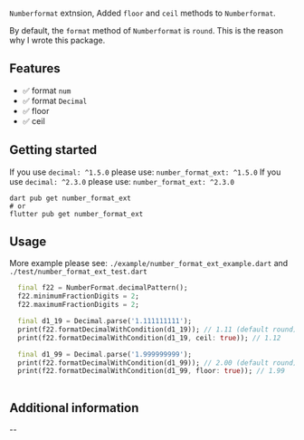 

`Numberformat` extnsion, Added `floor` and `ceil` methods to `Numberformat`.

By default, the `format` method of `Numberformat` is `round`. This is the reason why I wrote this package.

## Features
- ✅ format `num`
- ✅ format `Decimal`
- ✅ floor
- ✅ ceil
    
## Getting started
If you use `decimal: ^1.5.0` please use: `number_format_ext: ^1.5.0`
If you use `decimal: ^2.3.0` please use: `number_format_ext: ^2.3.0`

```
dart pub get number_format_ext
# or
flutter pub get number_format_ext
```

## Usage
More example please see:
`./example/number_format_ext_example.dart` and `./test/number_format_ext_test.dart`

```dart
  final f22 = NumberFormat.decimalPattern();
  f22.minimumFractionDigits = 2;
  f22.maximumFractionDigits = 2;

  final d1_19 = Decimal.parse('1.111111111');
  print(f22.formatDecimalWithCondition(d1_19)); // 1.11 (default round)
  print(f22.formatDecimalWithCondition(d1_19, ceil: true)); // 1.12

  final d1_99 = Decimal.parse('1.999999999');
  print(f22.formatDecimalWithCondition(d1_99)); // 2.00 (default round)
  print(f22.formatDecimalWithCondition(d1_99, floor: true)); // 1.99
  
```

## Additional information

--
